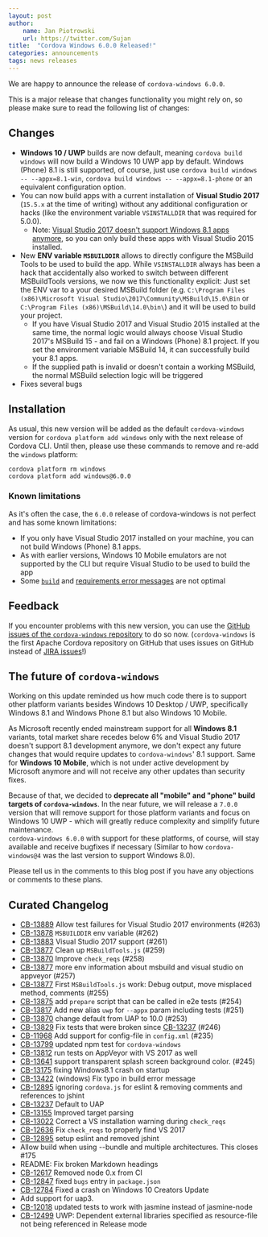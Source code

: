 ```yaml
---
layout: post
author:
    name: Jan Piotrowski
    url: https://twitter.com/Sujan
title:  "Cordova Windows 6.0.0 Released!"
categories: announcements
tags: news releases
---
```


We are happy to announce the release of `cordova-windows 6.0.0`. 

This is a major release that changes functionality you might rely on, so please make sure to read the following list of changes:

## Changes

- **Windows 10 / UWP** builds are now default, meaning `cordova build windows` will now build a Windows 10 UWP app by default. Windows (Phone) 8.1 is still supported, of course, just use `cordova build windows -- --appx=8.1-win`, `cordova build windows -- --appx=8.1-phone` or an equivalent configuration option.
- You can now build apps with a current installation of **Visual Studio 2017** (`15.5.x` at the time of writing) without any additional configuration or hacks (like the environment variable `VSINSTALLDIR` that was required for 5.0.0).
    - Note: [Visual Studio 2017 doesn't support Windows 8.1 apps anymore](https://docs.microsoft.com/en-us/visualstudio/productinfo/vs2017-compatibility-vs#windows-store-and-windows-phone-apps), so you can only build these apps with Visual Studio 2015 installed.
- New **ENV variable `MSBUILDDIR`** allows to directly configure the MSBuild Tools to be used to build the app. While `VSINSTALLDIR` always has been a hack that accidentally also worked to switch between different MSBuildTools versions, we now we this functionality explicit:  Just set the ENV var to a your desired MSBuild folder (e.g. `C:\Program Files (x86)\Microsoft Visual Studio\2017\Community\MSBuild\15.0\Bin` or `C:\Program Files (x86)\MSBuild\14.0\bin\`) and it will be used to build your project. 
    - If you have Visual Studio 2017 and Visual Studio 2015 installed at the same time, the normal logic would always choose Visual Studio 2017's MSBuild 15 - and fail on a Windows (Phone) 8.1 project. If you set the environment variable MSBuild 14, it can successfully build your 8.1 apps.
    - If the supplied path is invalid or doesn't contain a working MSBuild, the normal MSBuild selection logic will be triggered
- Fixes several bugs

## Installation

As usual, this new version will be added as the default `cordova-windows` version for `cordova platform add windows` only with the next release of Cordova CLI. Until then, please use these commands to remove and re-add the `windows` platform:

```
cordova platform rm windows
cordova platform add windows@6.0.0
```

### Known limitations

As it's often the case, the `6.0.0` release of cordova-windows is not perfect and has some known limitations:

- If you only have Visual Studio 2017 installed on your machine, you can not build Windows (Phone) 8.1 apps.
- As with earlier versions, Windows 10 Mobile emulators are not supported by the CLI but require Visual Studio to be used to build the app
- Some [`build`](https://github.com/apache/cordova-windows/issues/266) and [requirements error messages](https://github.com/apache/cordova-windows/issues/267) are not optimal

## Feedback

If you encounter problems with this new version, you can use the [GitHub issues of the `cordova-windows` repository](https://github.com/apache/cordova-windows/issues) to do so now. (`cordova-windows` is the first Apache Cordova repository on GitHub that uses issues on GitHub instead of [JIRA issues](http://issues.cordova.io/)!)

## The future of `cordova-windows`

Working on this update reminded us how much code there is to support other platform variants besides Windows 10 Desktop / UWP, specifically Windows 8.1 and Windows Phone 8.1 but also Windows 10 Mobile.

As Microsoft recently ended mainstream support for all **Windows 8.1** variants, total market share recedes below 6% and Visual Studio 2017 doesn't support 8.1 development anymore, we don't expect any future changes that would require updates to `cordova-windows`' 8.1 support. Same for **Windows 10 Mobile**, which is not under active development by Microsoft anymore and will not receive any other updates than security fixes.

Because of that, we decided to **deprecate all "mobile" and "phone" build targets of `cordova-windows`**. In the near future, we will release a `7.0.0` version that will remove support for those platform variants and focus on Windows 10 UWP - which will greatly reduce complexity and simplify future maintenance.  
`cordova-windows 6.0.0` with support for these platforms, of course, will stay available and receive bugfixes if necessary (Similar to how `cordova-windows@4` was the last version to support Windows 8.0).

Please tell us in the comments to this blog post if you have any objections or comments to these plans.

<!--more-->
## Curated Changelog

* [CB-13889](https://issues.apache.org/jira/browse/CB-13889) Allow test failures for Visual Studio 2017 environments (#263)
* [CB-13878](https://issues.apache.org/jira/browse/CB-13878) `MSBUILDDIR` env variable (#262)
* [CB-13883](https://issues.apache.org/jira/browse/CB-13883) Visual Studio 2017 support (#261)
* [CB-13877](https://issues.apache.org/jira/browse/CB-13877) Clean up `MSBuildTools.js` (#259)
* [CB-13870](https://issues.apache.org/jira/browse/CB-13870) Improve `check_reqs` (#258)
* [CB-13877](https://issues.apache.org/jira/browse/CB-13877) more env information about msbuild and visual studio on appveyor (#257)
* [CB-13877](https://issues.apache.org/jira/browse/CB-13877) First `MSBuildTools.js` work: Debug output, move misplaced method, comments (#255)
* [CB-13875](https://issues.apache.org/jira/browse/CB-13875) add `prepare` script that can be called in e2e tests (#254)
* [CB-13817](https://issues.apache.org/jira/browse/CB-13817) Add new alias `uwp` for `--appx` param including tests (#251)
* [CB-13870](https://issues.apache.org/jira/browse/CB-13870) change default from UAP to 10.0 (#253)
* [CB-13829](https://issues.apache.org/jira/browse/CB-13829) Fix tests that were broken since [CB-13237](https://issues.apache.org/jira/browse/CB-13237) (#246)
* [CB-11968](https://issues.apache.org/jira/browse/CB-11968) Add support for config-file in `config.xml` (#235)
* [CB-13799](https://issues.apache.org/jira/browse/CB-13799) updated npm test for `cordova-windows`
* [CB-13812](https://issues.apache.org/jira/browse/CB-13812) run tests on AppVeyor with VS 2017 as well
* [CB-13641](https://issues.apache.org/jira/browse/CB-13641) support transparent splash screen background color. (#245)
* [CB-13175](https://issues.apache.org/jira/browse/CB-13175) fixing Windows8.1 crash on startup
* [CB-13422](https://issues.apache.org/jira/browse/CB-13422) (windows) Fix typo in build error message
* [CB-12895](https://issues.apache.org/jira/browse/CB-12895) ignoring `cordova.js` for eslint & removing comments and references to jshint
* [CB-13237](https://issues.apache.org/jira/browse/CB-13237) Default to UAP
* [CB-13155](https://issues.apache.org/jira/browse/CB-13155) Improved target parsing
* [CB-13022](https://issues.apache.org/jira/browse/CB-13022) Correct a VS installation warning during `check_reqs`
* [CB-12636](https://issues.apache.org/jira/browse/CB-12636) Fix `check_reqs` to properly find VS 2017
* [CB-12895](https://issues.apache.org/jira/browse/CB-12895) setup eslint and removed jshint
* Allow build when using --bundle and multiple architectures. This closes #175
* README: Fix broken Markdown headings
* [CB-12617](https://issues.apache.org/jira/browse/CB-12617) Removed node 0.x from CI
* [CB-12847](https://issues.apache.org/jira/browse/CB-12847) fixed `bugs` entry in `package.json`
* [CB-12784](https://issues.apache.org/jira/browse/CB-12784) Fixed a crash on Windows 10 Creators Update
* Add support for uap3.
* [CB-12018](https://issues.apache.org/jira/browse/CB-12018) updated tests to work with jasmine instead of jasmine-node
* [CB-12499](https://issues.apache.org/jira/browse/CB-12499) UWP: Dependent external libraries specified as resource-file not being referenced in Release mode
